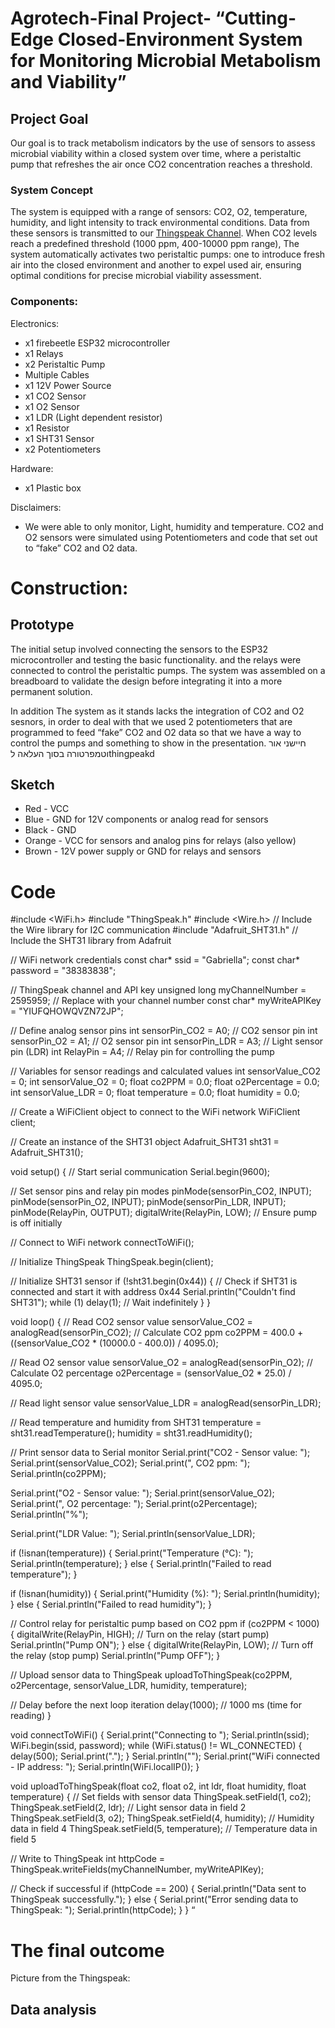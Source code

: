 # Agrotech-Final Project- “Cutting-Edge Closed-Environment System for Monitoring Microbial Metabolism and Viability”
## Project Goal
Our goal is to track metabolism indicators by the use of sensors to assess microbial viability within a closed system over time, where a peristaltic pump that refreshes the air once CO2 concentration reaches a threshold.
### System Concept
The system is equipped with a range of sensors: CO2, O2, temperature, humidity, and light intensity to track environmental conditions. Data from these sensors is transmitted to our [Thingspeak Channel](https://thingspeak.com/channels/2595959). When CO2 levels reach a predefined threshold (1000 ppm, 400-10000 ppm range), The system automatically activates two peristaltic pumps: one to introduce fresh air into the closed environment and another to expel used air, ensuring optimal conditions for precise microbial viability assessment.
### Components:

Electronics:

* x1 firebeetle ESP32 microcontroller 
* x1 Relays 
* x2 Peristaltic Pump 
* Multiple Cables
* x1 12V Power Source
* x1 CO2 Sensor
* x1 O2 Sensor
* x1 LDR (Light dependent resistor)
* x1 Resistor
* x1 SHT31 Sensor
* x2 Potentiometers

Hardware:

* x1 Plastic box

Disclaimers:
* We were able to only monitor, Light, humidity and temperature. CO2 and O2 sensors were simulated using Potentiometers and code that set out to “fake” CO2 and O2 data.

# Construction:

## Prototype
The initial setup involved connecting the sensors to the ESP32 microcontroller and testing the basic functionality. and the relays were connected to control the peristaltic pumps. The system was assembled on a breadboard to validate the design before integrating it into a more permanent solution.

In addition The system as it stands lacks the integration of CO2 and O2 sesnors, in order to deal with that we used 2 potentiometers that are programmed to feed “fake” CO2 and O2 data so that we have a way to control the pumps and something to show in the presentation.
חיישני אור וטמפרטורה 
בסוך העלאה לthingpeakd

## Sketch
  * Red - VCC
  * Blue - GND for 12V components or analog read for sensors
  * Black - GND
  * Orange - VCC for sensors and analog pins for relays (also yellow)
  * Brown - 12V power supply or GND for relays and sensors

# Code

#include <WiFi.h>
#include "ThingSpeak.h"
#include <Wire.h>      // Include the Wire library for I2C communication
#include "Adafruit_SHT31.h" // Include the SHT31 library from Adafruit


// WiFi network credentials
const char* ssid = "Gabriella";
const char* password = "38383838";


// ThingSpeak channel and API key
unsigned long myChannelNumber = 2595959; // Replace with your channel number
const char* myWriteAPIKey = "YIUFQHOWQVZN72JP";


// Define analog sensor pins
int sensorPin_CO2 = A0;   // CO2 sensor pin
int sensorPin_O2 = A1;    // O2 sensor pin
int sensorPin_LDR = A3;   // Light sensor pin (LDR)
int RelayPin = A4;        // Relay pin for controlling the pump


// Variables for sensor readings and calculated values
int sensorValue_CO2 = 0;
int sensorValue_O2 = 0;
float co2PPM = 0.0;
float o2Percentage = 0.0;
int sensorValue_LDR = 0;
float temperature = 0.0;
float humidity = 0.0;


// Create a WiFiClient object to connect to the WiFi network
WiFiClient client;


// Create an instance of the SHT31 object
Adafruit_SHT31 sht31 = Adafruit_SHT31();


void setup() {
 // Start serial communication
 Serial.begin(9600);


 // Set sensor pins and relay pin modes
 pinMode(sensorPin_CO2, INPUT);
 pinMode(sensorPin_O2, INPUT);
 pinMode(sensorPin_LDR, INPUT);
 pinMode(RelayPin, OUTPUT);
 digitalWrite(RelayPin, LOW); // Ensure pump is off initially


 // Connect to WiFi network
 connectToWiFi();


 // Initialize ThingSpeak
 ThingSpeak.begin(client);


 // Initialize SHT31 sensor
 if (!sht31.begin(0x44)) {   // Check if SHT31 is connected and start it with address 0x44
   Serial.println("Couldn't find SHT31");
   while (1) delay(1);  // Wait indefinitely
 }
}


void loop() {
 // Read CO2 sensor value
 sensorValue_CO2 = analogRead(sensorPin_CO2);
 // Calculate CO2 ppm
 co2PPM = 400.0 + ((sensorValue_CO2 * (10000.0 - 400.0)) / 4095.0);


 // Read O2 sensor value
 sensorValue_O2 = analogRead(sensorPin_O2);
 // Calculate O2 percentage
 o2Percentage = (sensorValue_O2 * 25.0) / 4095.0;


 // Read light sensor value
 sensorValue_LDR = analogRead(sensorPin_LDR);


 // Read temperature and humidity from SHT31
 temperature = sht31.readTemperature();
 humidity = sht31.readHumidity();


 // Print sensor data to Serial monitor
 Serial.print("CO2 - Sensor value: ");
 Serial.print(sensorValue_CO2);
 Serial.print(", CO2 ppm: ");
 Serial.println(co2PPM);


 Serial.print("O2 - Sensor value: ");
 Serial.print(sensorValue_O2);
 Serial.print(", O2 percentage: ");
 Serial.print(o2Percentage);
 Serial.println("%");


 Serial.print("LDR Value: ");
 Serial.println(sensorValue_LDR);


 if (!isnan(temperature)) {
   Serial.print("Temperature (°C): ");
   Serial.println(temperature);
 } else {
   Serial.println("Failed to read temperature");
 }


 if (!isnan(humidity)) {
   Serial.print("Humidity (%): ");
   Serial.println(humidity);
 } else {
   Serial.println("Failed to read humidity");
 }


 // Control relay for peristaltic pump based on CO2 ppm
 if (co2PPM < 1000) {
   digitalWrite(RelayPin, HIGH); // Turn on the relay (start pump)
   Serial.println("Pump ON");
 } else {
   digitalWrite(RelayPin, LOW); // Turn off the relay (stop pump)
   Serial.println("Pump OFF");
 }


 // Upload sensor data to ThingSpeak
 uploadToThingSpeak(co2PPM, o2Percentage, sensorValue_LDR, humidity, temperature);


 // Delay before the next loop iteration
 delay(1000); // 1000 ms (time for reading)
}


void connectToWiFi() {
 Serial.print("Connecting to ");
 Serial.println(ssid);
 WiFi.begin(ssid, password);
 while (WiFi.status() != WL_CONNECTED) {
   delay(500);
   Serial.print(".");
 }
 Serial.println("");
 Serial.print("WiFi connected - IP address: ");
 Serial.println(WiFi.localIP());
}


void uploadToThingSpeak(float co2, float o2, int ldr, float humidity, float temperature) {
 // Set fields with sensor data
 ThingSpeak.setField(1, co2);
 ThingSpeak.setField(2, ldr);  // Light sensor data in field 2
 ThingSpeak.setField(3, o2);
 ThingSpeak.setField(4, humidity);  // Humidity data in field 4
 ThingSpeak.setField(5, temperature);  // Temperature data in field 5


 // Write to ThingSpeak
 int httpCode = ThingSpeak.writeFields(myChannelNumber, myWriteAPIKey);


 // Check if successful
 if (httpCode == 200) {
   Serial.println("Data sent to ThingSpeak successfully.");
 } else {
   Serial.print("Error sending data to ThingSpeak: ");
   Serial.println(httpCode);
 }
}
“

# The final outcome

Picture from the Thingspeak:

## Data analysis

